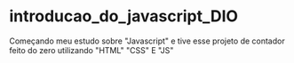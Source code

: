 # introducao_do_javascript_DIO
Começando meu estudo sobre "Javascript" e tive esse projeto de contador feito do zero utilizando "HTML" "CSS" E "JS" 
